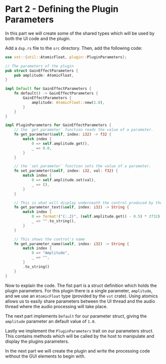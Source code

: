 # Part 2 - Defining the Plugin Parameters

In this part we will create some of the shared types which will be used by both the UI code and the plugin.

Add a `dsp.rs` file to the `src` directory. Then, add the following code:

```rust
use vst::{util::AtomicFloat, plugin::PluginParameters};

// The parameters of the plugin
pub struct GainEffectParameters {
    pub amplitude: AtomicFloat,
}

impl Default for GainEffectParameters {
    fn default() -> GainEffectParameters {
        GainEffectParameters {
            amplitude: AtomicFloat::new(1.0),
        }
    }
}

impl PluginParameters for GainEffectParameters {
    // the `get_parameter` function reads the value of a parameter.
    fn get_parameter(&self, index: i32) -> f32 {
        match index {
            0 => self.amplitude.get(),
            _ => 0.0,
        }
    }

    // the `set_parameter` function sets the value of a parameter.
    fn set_parameter(&self, index: i32, val: f32) {
        match index {
            0 => self.amplitude.set(val),
            _ => (),
        }
    }

    // This is what will display underneath the control produced by the host
    fn get_parameter_text(&self, index: i32) -> String {
        match index {
            0 => format!("{:.2}", (self.amplitude.get() - 0.5) * 2f32),
            _ => "".to_string(),
        }
    }

    // This shows the control's name
    fn get_parameter_name(&self, index: i32) -> String {
        match index {
            0 => "Amplitude",
            _ => "",
        }
        .to_string()
    }
}
```

Now to explain the code. The fist part is a struct definition which holds the plugin parameters. For this plugin there is a single parameter, `amplitude`, and we use an `AtomicFloat` type (provided by the `vst` crate). Using atomics allows us to easily share parameters between the UI thread and the audio thread where the audio processing will take place.

The next part implements `Default` for our parameter struct, giving the `amplitude` parameter an default value of `1.0`.

Lastly we implement the `PluginParameters` trait on our parameters struct. This contains methods which will be called by the host to manipulate and display the plugins parameters.

In the next part we will create the plugin and write the processing code without the GUI elements to begin with.


